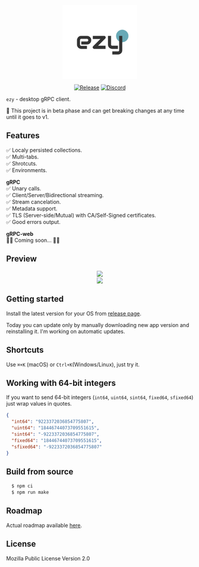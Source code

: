 <br />
<div align="center">
  <picture>
    <img src="assets/icons/icon.svg" height="200px" align="center">
  </picture>
</div>
<div align="center">

  [![Release](https://img.shields.io/github/package-json/v/getezy/ezy)](https://github.com/getezy/ezy/releases/latest)
  [![Discord](https://img.shields.io/badge/Discord-7289DA?style=flat&logo=discord&logoColor=white)](https://discord.gg/r26ETPgj6R)

</div>

`ezy` - desktop gRPC client.

🚧 This project is in beta phase and can get breaking changes at any time until it goes to v1.

## Features
✅ Localy persisted collections.  
✅ Multi-tabs.  
✅ Shrotcuts.  
✅ Environments.  

**gRPC**  
✅ Unary calls.  
✅ Client/Server/Bidirectional streaming.  
✅ Stream cancelation.  
✅ Metadata support.  
✅ TLS (Server-side/Mutual) with CA/Self-Signed certificates.  
✅ Good errors output.  

**gRPC-web**  
🏃‍♂️ Coming soon... 🏃‍♂️  

## Preview
<div align="center">
<img src="docs/preview-dark.gif" align="center">
<br />
<img src="docs/preview-light.gif" align="center">
</div>

## Getting started
Install the latest version for your OS from [release page](https://github.com/getezy/ezy/releases/latest).

Today you can update only by manually downloading new app version and reinstalling it. I'm working on automatic updates.

## Shortcuts

Use `⌘+K` (macOS) or `Ctrl+K`(Windows/Linux), just try it.

## Working with 64-bit integers
If you want to send 64-bit integers (`int64`, `uint64`, `sint64`, `fixed64`, `sfixed64`) just wrap values in quotes.

```json
{
  "int64": "9223372036854775807",
  "uint64": "18446744073709551615",
  "sint64": "-9223372036854775807",
  "fixed64": "18446744073709551615",
  "sfixed64": "-9223372036854775807"
}
```

## Build from source

```bash
  $ npm ci
  $ npm run make
```

## Roadmap

Actual roadmap available [here](https://github.com/orgs/getezy/projects/1/views/1).

## License
Mozilla Public License Version 2.0
